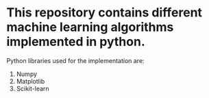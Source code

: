 # This repository contains different machine learning algorithms implemented in python.
Python libraries used for the implementation are:
1. Numpy
2. Matplotlib
3. Scikit-learn
